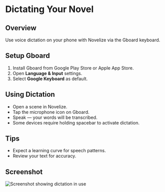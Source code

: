 # Dictating Your Novel

## Overview
Use voice dictation on your phone with Novelize via the Gboard keyboard.

## Setup Gboard
1. Install Gboard from Google Play Store or Apple App Store.  
2. Open **Language & Input** settings.  
3. Select **Google Keyboard** as default.  

## Using Dictation
- Open a scene in Novelize.  
- Tap the microphone icon on Gboard.  
- Speak — your words will be transcribed.  
- Some devices require holding spacebar to activate dictation.

## Tips
- Expect a learning curve for speech patterns.  
- Review your text for accuracy.

## Screenshot
![Screenshot showing dictation in use](screenshot.png)
